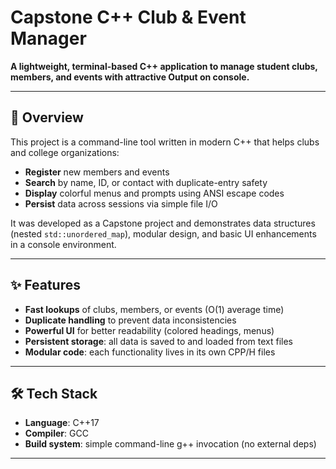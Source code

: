# Capstone C++ Club & Event Manager

**A lightweight, terminal-based C++ application to manage student clubs, members, and events with attractive Output on console.**

---

## 📝 Overview

This project is a command-line tool written in modern C++ that helps clubs and college organizations:

- **Register** new members and events  
- **Search** by name, ID, or contact with duplicate-entry safety  
- **Display** colorful menus and prompts using ANSI escape codes  
- **Persist** data across sessions via simple file I/O  

It was developed as a Capstone project and demonstrates data structures (nested `std::unordered_map`), modular design, and basic UI enhancements in a console environment.

---

## ✨ Features

- **Fast lookups** of clubs, members, or events (O(1) average time)  
- **Duplicate handling** to prevent data inconsistencies  
- **Powerful UI** for better readability (colored headings, menus)  
- **Persistent storage**: all data is saved to and loaded from text files  
- **Modular code**: each functionality lives in its own CPP/H files  

---

## 🛠 Tech Stack

- **Language**: C++17  
- **Compiler**: GCC 
- **Build system**: simple command-line g++ invocation (no external deps)  

---
